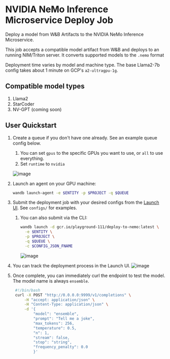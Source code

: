# NVIDIA NeMo Inference Microservice Deploy Job

Deploy a model from W&B Artifacts to the NVIDIA NeMo Inference Microservice.

This job accepts a compatible model artifact from W&B and deploys to an running NIM/Triton server. It converts supported models to the `.nemo` format

Deployment time varies by model and machine type. The base Llama2-7b config takes about 1 minute on GCP's `a2-ultragpu-1g`.

## Compatible model types

1. Llama2
2. StarCoder
3. NV-GPT (coming soon)

## User Quickstart

1. Create a queue if you don't have one already.  See an example queue config below.
   1. You can set `gpus` to the specific GPUs you want to use, or `all` to use everything.
   2. Set `runtime` to `nvidia`
   
   ![image](https://github.com/wandb/launch-jobs/assets/15385696/d349e37a-ce1d-48b3-992f-1b4b617efa19)
2. Launch an agent on your GPU machine:
   ```bash
   wandb launch-agent -e $ENTITY -p $PROJECT -q $QUEUE
   ```
3. Submit the deployment job with your desired configs from the [Launch UI](https://wandb.ai/launch). See `configs/` for examples.
   1. You can also submit via the CLI:
      ```bash
      wandb launch -d gcr.io/playground-111/deploy-to-nemo:latest \
        -e $ENTITY \
        -p $PROJECT \
        -q $QUEUE \
        -c $CONFIG_JSON_FNAME
      ```
      ![image](https://github.com/wandb/launch-jobs/assets/15385696/8bc95b7a-94a6-453e-9c87-f6b25a567604)
      
5. You can track the deployment process in the Launch UI.
   ![image](https://github.com/wandb/launch-jobs/assets/15385696/49ca8391-689e-4cb7-9ba9-b5691f2cc7aa)
   
7. Once complete, you can immediately curl the endpoint to test the model. The model name is always `ensemble`.
   ```bash
    #!/bin/bash
    curl -X POST "http://0.0.0.0:9999/v1/completions" \
        -H "accept: application/json" \
        -H "Content-Type: application/json" \
        -d '{
            "model": "ensemble",
            "prompt": "Tell me a joke",
            "max_tokens": 256,
            "temperature": 0.5,
            "n": 1,
            "stream": false,
            "stop": "string",
            "frequency_penalty": 0.0
            }'
   ```
